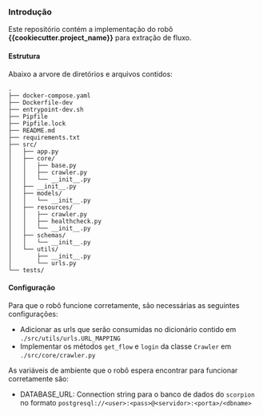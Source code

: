 ### Introdução 

Este repositório contém a implementação do robô **{{cookiecutter.project_name}}** para extração de fluxo. 


#### Estrutura

Abaixo a arvore de diretórios e arquivos contidos:

```shell script
.
├── docker-compose.yaml
├── Dockerfile-dev
├── entrypoint-dev.sh
├── Pipfile
├── Pipfile.lock
├── README.md
├── requirements.txt
├── src/
│   ├── app.py
│   ├── core/
│   │   ├── base.py
│   │   ├── crawler.py
│   │   └── __init__.py
│   ├── __init__.py
│   ├── models/
│   │   └── __init__.py
│   ├── resources/
│   │   ├── crawler.py
│   │   ├── healthcheck.py
│   │   └── __init__.py
│   ├── schemas/
│   │   └── __init__.py
│   └── utils/
│       ├── __init__.py
│       └── urls.py
└── tests/

```

#### Configuração

Para que o robô funcione corretamente, são necessárias as seguintes configurações:

 - Adicionar as urls que serão consumidas no dicionário contido em `./src/utils/urls.URL_MAPPING`
 - Implementar os métodos `get_flow` e `login` da classe `Crawler` em `./src/core/crawler.py`

As variáveis de ambiente que o robô espera encontrar para funcionar corretamente são:

 - DATABASE_URL: Connection string para o banco de dados do `scorpion` no formato `postgresql://<user>:<pass>@<servidor>:<porta>/<dbname>`

 